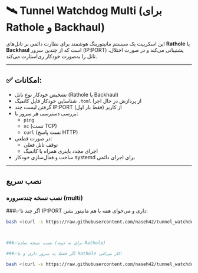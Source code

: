 # 🛰️ Tunnel Watchdog Multi (برای Rathole و Backhaul)

این اسکریپت یک سیستم مانیتورینگ هوشمند برای نظارت دائمی بر تانل‌های **Rathole** یا **Backhaul** است که از چندین سرور (IP:PORT) پشتیبانی می‌کند و در صورت اختلال، تانل را به‌صورت خودکار ری‌استارت می‌کند.

---

## ✅ امکانات:
- تشخیص خودکار نوع تانل (Rathole یا Backhaul)
- شناسایی خودکار فایل کانفیگ `.toml` از پردازش در حال اجرا
- گرفتن لیست چند IP:PORT از کاربر (فقط بار اول)
- بررسی دسترسی هر سرور با:
  - `ping`
  - `nc` (تست TCP)
  - `curl` (تست پاسخ HTTP)
- در صورت قطعی:
  - توقف تانل فعلی
  - اجرای مجدد باینری همراه با کانفیگ
- ساخت و فعال‌سازی خودکار systemd برای اجرای دائمی

---

## نصب سریع

### نصب نسخه چندسروره (multi)

###✅اگر چند تا IP:PORT داری و می‌خوای همه با هم مانیتور بشن:

```bash
bash <(curl -s https://raw.githubusercontent.com/naseh42/tunnel_watchdog/main/tunnel_watchdog_multi.sh)



###✅نصب نسخه ساده (برای یه دونه Rathole)

###✅اگر فقط یه سرور داری و با Rathole کار می‌کنی:

bash <(curl -s https://raw.githubusercontent.com/naseh42/tunnel_watchdog/main/rathole_watchdog.sh)


